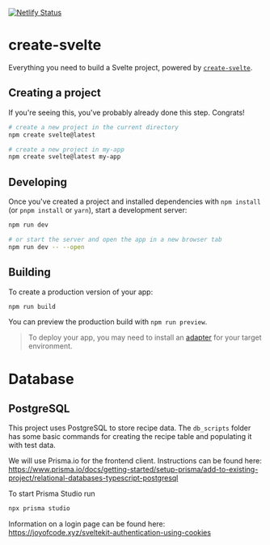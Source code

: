 [![Netlify Status](https://api.netlify.com/api/v1/badges/a4d7c184-1d0a-45d9-9ebf-80c62106445f/deploy-status)](https://app.netlify.com/sites/sparkling-peony-59a2b4/deploys)

# create-svelte

Everything you need to build a Svelte project, powered by [`create-svelte`](https://github.com/sveltejs/kit/tree/main/packages/create-svelte).

## Creating a project

If you're seeing this, you've probably already done this step. Congrats!

```bash
# create a new project in the current directory
npm create svelte@latest

# create a new project in my-app
npm create svelte@latest my-app
```

## Developing

Once you've created a project and installed dependencies with `npm install` (or `pnpm install` or `yarn`), start a development server:

```bash
npm run dev

# or start the server and open the app in a new browser tab
npm run dev -- --open
```

## Building

To create a production version of your app:

```bash
npm run build
```

You can preview the production build with `npm run preview`.

> To deploy your app, you may need to install an [adapter](https://kit.svelte.dev/docs/adapters) for your target environment.

# Database

## PostgreSQL

This project uses PostgreSQL to store recipe data. The `db_scripts` folder has some basic commands for creating the recipe table and populating it with test data.

We will use Prisma.io for the frontend client. Instructions can be found here:
https://www.prisma.io/docs/getting-started/setup-prisma/add-to-existing-project/relational-databases-typescript-postgresql

To start Prisma Studio run

```bash
npx prisma studio
```

Information on a login page can be found here: https://joyofcode.xyz/sveltekit-authentication-using-cookies
